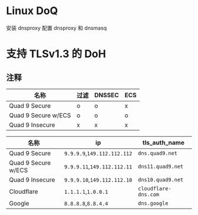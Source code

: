 # Linux DoQ

安装 dnsproxy
配置 dnsproxy 和 dnsmasq

# 支持 TLSv1.3 的 DoH

## 注释
| 名称                | 过滤 | DNSSEC | ECS |
| ------------------- | ---- | ------ | --- |
| Quad 9 Secure       | o    | o      | x   |
| Quad 9 Secure w/ECS | o    | o      | o   |
| Quad 9 Insecure     | x    | x      | x   |




| 名称                | ip                          | tls_auth_name        |
| ------------------- | --------------------------- | -------------------- |
| Quad 9 Secure       | `9.9.9.9`,`149.112.112.112` | `dns.quad9.net`      |
| Quad 9 Secure w/ECS | `9.9.9.11`,`149.112.112.11` | `dns11.quad9.net`    |
| Quad 9 Insecure     | `9.9.9.10`,`149.112.112.10` | `dns10.quad9.net`    |
| Cloudflare          | `1.1.1.1`,`1.0.0.1`         | `cloudflare-dns.com` |
| Google              | `8.8.8.8`,`8.8.4.4`         | `dns.google`         |
